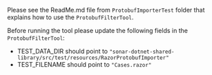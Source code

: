 Please see the ReadMe.md file from `ProtobufImporterTest` folder that explains how to use the `ProtobufFilterTool`.

Before running the tool please update the following fields in the `ProtobufFilterTool`:
- TEST_DATA_DIR should point to `"sonar-dotnet-shared-library/src/test/resources/RazorProtobufImporter"`
- TEST_FILENAME should point to `"Cases.razor"`
